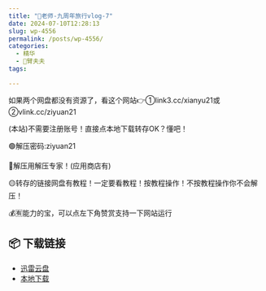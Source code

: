```yaml
---
title: "🌸老师-九周年旅行vlog-7"
date: 2024-07-10T12:28:13
slug: wp-4556
permalink: /posts/wp-4556/
categories:
  - 精华
  - 🌸臂夫夫
tags:

---
```


如果两个网盘都没有资源了，看这个网站👉①link3.cc/xianyu21或②vlink.cc/ziyuan21

(本站)不需要注册账号！直接点本地下载转存OK？懂吧！

🟢解压密码:ziyuan21

🔵解压用解压专家！(应用商店有)

🟡转存的链接网盘有教程！一定要看教程！按教程操作！不按教程操作你不会解压！

💰🈶能力的宝，可以点左下角赞赏支持一下网站运行

## 📦 下载链接
- [迅雷云盘](https://blziyuan21.com/pay-download/4556?key=a76d7aa6a9&down_id=0)
- [本地下载](https://blziyuan21.com/pay-download/4556?key=a76d7aa6a9&down_id=1)

